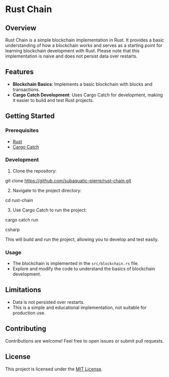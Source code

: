 # Rust Chain

## Overview

Rust Chain is a simple blockchain implementation in Rust. It provides a basic understanding of how a blockchain works and serves as a starting point for learning blockchain development with Rust. Please note that this implementation is naive and does not persist data over restarts.

## Features

- **Blockchain Basics**: Implements a basic blockchain with blocks and transactions.
- **Cargo Catch Development**: Uses Cargo Catch for development, making it easier to build and test Rust projects.

## Getting Started

### Prerequisites

- [Rust](https://www.rust-lang.org/tools/install)
- [Cargo Catch](https://github.com/killercup/cargo-cachec)

### Development

1. Clone the repository:

git clone https://github.com/subaquatic-pierre/rust-chain.git

2. Navigate to the project directory:

cd rust-chain

3. Use Cargo Catch to run the project:

cargo catch run

csharp

This will build and run the project, allowing you to develop and test easily.

### Usage

- The blockchain is implemented in the `src/blockchain.rs` file.
- Explore and modify the code to understand the basics of blockchain development.

## Limitations

- Data is not persisted over restarts.
- This is a simple and educational implementation, not suitable for production use.

## Contributing

Contributions are welcome! Feel free to open issues or submit pull requests.

## License

This project is licensed under the [MIT License](LICENSE).
